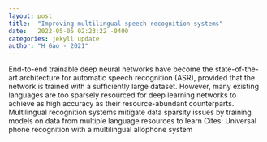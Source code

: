 ```yaml
---
layout: post
title:  "Improving multilingual speech recognition systems"
date:   2022-05-05 02:23:22 -0400
categories: jekyll update
author: "H Gao - 2021"
---
```

End-to-end trainable deep neural networks have become the state-of-the-art architecture for automatic speech recognition (ASR), provided that the network is trained with a sufficiently large dataset. However, many existing languages are too sparsely resourced for deep learning networks to achieve as high accuracy as their resource-abundant counterparts. Multilingual recognition systems mitigate data sparsity issues by training models on data from multiple language resources to learn Cites: Universal phone recognition with a multilingual allophone system